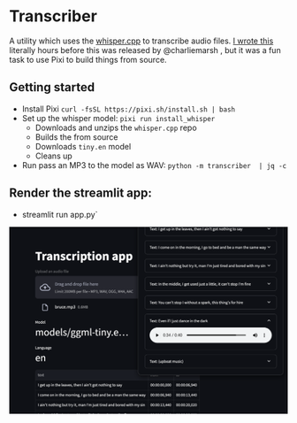 # Transcriber

A utility which uses the [whisper.cpp](https://github.com/ggerganov/whisper.cpp) to transcribe audio files. [I wrote this](https://github.com/charliermarsh/whisper.cpp-cli) literally hours before this was released by @charliemarsh , but it was a fun task to use Pixi to build things from source.

## Getting started

- Install Pixi `curl -fsSL https://pixi.sh/install.sh | bash`
- Set up the whisper model: `pixi run install_whisper` 
  - Downloads and unzips the `whisper.cpp` repo
  - Builds the from source
  - Downloads `tiny.en` model
  - Cleans up
- Run pass an MP3 to the model as WAV: `python -m transcriber  | jq -c`  

## Render the streamlit app:

- streamlit run app.py`

![streamlit_app](media/image.png)